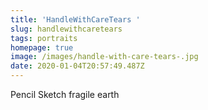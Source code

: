 ```yaml
---
title: 'HandleWithCareTears '
slug: handlewithcaretears
tags: portraits
homepage: true
image: /images/handle-with-care-tears-.jpg
date: 2020-01-04T20:57:49.487Z
---
```

Pencil Sketch fragile earth
